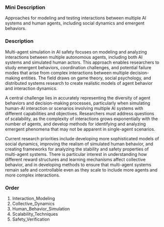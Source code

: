 ### Mini Description

Approaches for modeling and testing interactions between multiple AI systems and human agents, including social dynamics and emergent behaviors.

### Description

Multi-agent simulation in AI safety focuses on modeling and analyzing interactions between multiple autonomous agents, including both AI systems and simulated human actors. This approach enables researchers to study emergent behaviors, coordination challenges, and potential failure modes that arise from complex interactions between multiple decision-making entities. The field draws on game theory, social psychology, and distributed systems research to create realistic models of agent behavior and interaction dynamics.

A central challenge lies in accurately representing the diversity of agent behaviors and decision-making processes, particularly when simulating human-AI interaction or scenarios involving multiple AI systems with different capabilities and objectives. Researchers must address questions of scalability, as the complexity of interactions grows exponentially with the number of agents, and develop methods for identifying and analyzing emergent phenomena that may not be apparent in single-agent scenarios.

Current research priorities include developing more sophisticated models of social dynamics, improving the realism of simulated human behavior, and creating frameworks for analyzing the stability and safety properties of multi-agent systems. There is particular interest in understanding how different reward structures and learning mechanisms affect collective behavior, and in developing methods to ensure that multi-agent systems remain safe and controllable even as they scale to include more agents and more complex interactions.

### Order

1. Interaction_Modeling
2. Collective_Dynamics
3. Human_Behavior_Simulation
4. Scalability_Techniques
5. Safety_Verification
